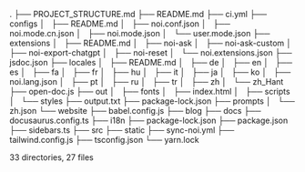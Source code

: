 .
├── PROJECT_STRUCTURE.md
├── README.md
├── ci.yml
├── configs
│   ├── README.md
│   ├── noi.conf.json
│   ├── noi.mode.cn.json
│   ├── noi.mode.json
│   └── user.mode.json
├── extensions
│   ├── README.md
│   ├── noi-ask
│   ├── noi-ask-custom
│   ├── noi-export-chatgpt
│   ├── noi-reset
│   └── noi.extensions.json
├── jsdoc.json
├── locales
│   ├── README.md
│   ├── de
│   ├── en
│   ├── es
│   ├── fa
│   ├── fr
│   ├── hu
│   ├── it
│   ├── ja
│   ├── ko
│   ├── noi.lang.json
│   ├── pt
│   ├── ru
│   ├── tr
│   ├── zh
│   └── zh_Hant
├── open-doc.js
├── out
│   ├── fonts
│   ├── index.html
│   ├── scripts
│   └── styles
├── output.txt
├── package-lock.json
├── prompts
│   └── zh.json
└── website
    ├── babel.config.js
    ├── blog
    ├── docs
    ├── docusaurus.config.ts
    ├── i18n
    ├── package-lock.json
    ├── package.json
    ├── sidebars.ts
    ├── src
    ├── static
    ├── sync-noi.yml
    ├── tailwind.config.js
    ├── tsconfig.json
    └── yarn.lock

33 directories, 27 files
